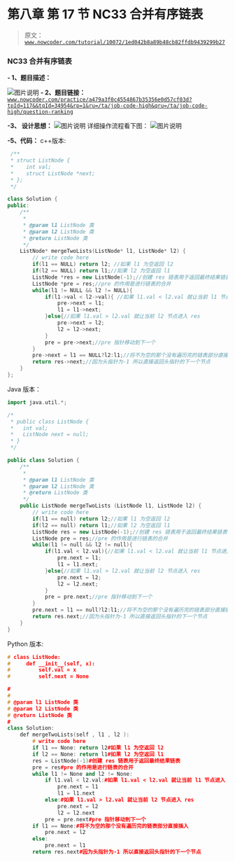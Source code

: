 # 第八章 第 17 节 NC33 合并有序链表

> 原文：[`www.nowcoder.com/tutorial/10072/1ed042b8a89b48cb82ffdb9439299b27`](https://www.nowcoder.com/tutorial/10072/1ed042b8a89b48cb82ffdb9439299b27)

### NC33 合并有序链表

**- 1、题目描述：**

![图片说明](img/496540649142f71f63ee63cd8b12057a.png "图片标题")
**- 2、题目链接：**
[`www.nowcoder.com/practice/a479a3f0c4554867b35356e0d57cf03d?tpId=117&&tqId=34954&rp=1&ru=/ta/job-code-high&qru=/ta/job-code-high/question-ranking`](https://www.nowcoder.com/practice/a479a3f0c4554867b35356e0d57cf03d?tpId=117&&tqId=34954&rp=1&ru=/ta/job-code-high&qru=/ta/job-code-high/question-ranking)

**-3、 设计思想：**
![图片说明](img/18407761b67ae08ebe7f25f30183ff70.png "图片标题")
详细操作流程看下图：
![图片说明](img/0dd6eba2a367cb8573e5fe82e3d32f81.png "图片标题")

**-5、代码：**
c++版本:

```cpp
 /**
 * struct ListNode {
 *    int val;
 *    struct ListNode *next;
 * };
 */

class Solution {
public:
    /**
     * 
     * @param l1 ListNode 类 
     * @param l2 ListNode 类 
     * @return ListNode 类
     */
    ListNode* mergeTwoLists(ListNode* l1, ListNode* l2) {
        // write code here
        if(l1 == NULL) return l2; //如果 l1 为空返回 l2
        if(l2 == NULL) return l1;//如果 l2 为空返回 l1
        ListNode *res = new ListNode(-1);//创建 res 链表用于返回最终结果链表
        ListNode *pre = res;//pre 的作用是进行链表的合并
        while(l1 != NULL && l2 != NULL){
            if(l1->val < l2->val){ //如果 l1.val < l2.val 就让当前 l1 节点进入 res
                pre->next = l1;
                l1 = l1->next;
            }else{//如果 l1.val > l2.val 就让当前 l2 节点进入 res
                pre->next = l2;
                l2 = l2->next;
            }
            pre = pre->next;//pre 指针移动到下一个
        }
        pre->next = l1 == NULL?l2:l1;//将不为空的那个没有遍历完的链表部分直接插入
        return res->next;//因为头指针为-1 所以直接返回头指针的下一个节点
    }
};

```

Java 版本：

```cpp
import java.util.*;

/*
 * public class ListNode {
 *   int val;
 *   ListNode next = null;
 * }
 */

public class Solution {
    /**
     * 
     * @param l1 ListNode 类 
     * @param l2 ListNode 类 
     * @return ListNode 类
     */
    public ListNode mergeTwoLists (ListNode l1, ListNode l2) {
        // write code here
        if(l1 == null) return l2;//如果 l1 为空返回 l2
        if(l2 == null) return l1;//如果 l2 为空返回 l1
        ListNode res = new ListNode(-1);//创建 res 链表用于返回最终结果链表
        ListNode pre = res;//pre 的作用是进行链表的合并
        while(l1 != null && l2 != null){
            if(l1.val < l2.val){//如果 l1.val < l2.val 就让当前 l1 节点进入 res
                pre.next = l1;
                l1 = l1.next;
            }else{//如果 l1.val > l2.val 就让当前 l2 节点进入 res
                pre.next = l2;
                l2 = l2.next;  
            }
            pre = pre.next;//pre 指针移动到下一个
        }
        pre.next = l1 == null?l2:l1;//将不为空的那个没有遍历完的链表部分直接插入
        return res.next;//因为头指针为-1 所以直接返回头指针的下一个节点
    }
}

```

Python 版本:

```cpp
# class ListNode:
#     def __init__(self, x):
#         self.val = x
#         self.next = None

#
# 
# @param l1 ListNode 类 
# @param l2 ListNode 类 
# @return ListNode 类
#
class Solution:
    def mergeTwoLists(self , l1 , l2 ):
        # write code here
        if l1 == None: return l2#如果 l1 为空返回 l2
        if l2 == None: return l1#如果 l2 为空返回 l1
        res = ListNode(-1)#创建 res 链表用于返回最终结果链表
        pre = res#pre 的作用是进行链表的合并
        while l1 != None and l2 != None:
            if l1.val < l2.val:#如果 l1.val < l2.val 就让当前 l1 节点进入 res
                pre.next = l1
                l1 = l1.next
            else:#如果 l1.val > l2.val 就让当前 l2 节点进入 res
                pre.next = l2
                l2 = l2.next
            pre = pre.next#pre 指针移动到下一个
        if l1 == None:#将不为空的那个没有遍历完的链表部分直接插入
            pre.next = l2
        else:
            pre.next = l1
        return res.next#因为头指针为-1 所以直接返回头指针的下一个节点

```
